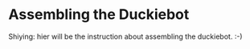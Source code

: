 # Assembling the Duckiebot

Shiying: hier will be the instruction about assembling the duckiebot. 
:-)
